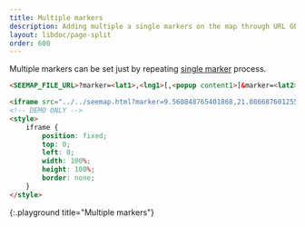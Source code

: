```yaml
---
title: Multiple markers
description: Adding multiple a single markers on the map through URL GET parameters
layout: libdoc/page-split
order: 600
---
```


Multiple markers can be set just by repeating [single marker](marker.html) process.

```html
<SEEMAP_FILE_URL>?marker=<lat1>,<lng1>[,<popup content1>]&marker=<lat2>,<lng2>[,<popup content2>]...
```

```html
<iframe src="../../seemap.html?marker=9.560848765401868,21.086687601255335,Africa&marker=47.5560319708231,7.587505743403426,Europe&marker=49.00152071512122,-98.18920038991718,North America&marker=-7.234993322606072,-58.15254292353319,South America&marker=58.07674787016387,93.90539734591425,Asia&marker=-25.16710479424436,134.68664734591425,Oceania&marker=-78.49097744719846,8.124147345914253,Antartica"></iframe>
<!-- DEMO ONLY -->
<style>
    iframe {
        position: fixed;
        top: 0;
        left: 0;
        width: 100%;
        height: 100%;
        border: none;
    }
</style>
```
{:.playground title="Multiple markers"}
